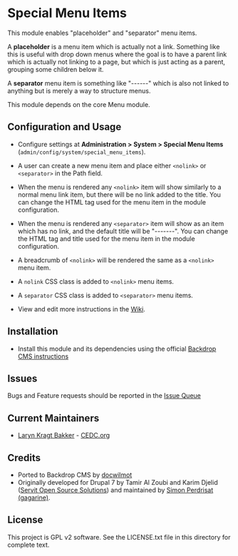 # Special Menu Items

This module enables "placeholder" and "separator" menu items. 

A **placeholder** is a menu item which is actually not a link. Something like 
this is useful with drop down menus where the goal is to have a parent link
which is actually not linking to a page, but which is just acting as a parent,
grouping some children below it. 

A **separator** menu item is something like "------" which is also not linked
to anything but is merely a way to structure menus.

This module depends on the core Menu module.

## Configuration and Usage

  - Configure settings at **Administration > System > Special Menu Items** 
    (`admin/config/system/special_menu_items`).

  - A user can create a new menu item and place either `<nolink>` or 
    `<separator>` in the Path field.
  - When the menu is rendered any `<nolink>` item will show similarly to a 
    normal menu link item, but there will be no link added to the title. You
    can change the HTML tag used for the menu item in the module configuration.
  - When the menu is rendered any `<separator>` item will show as an item 
    which has no link, and the default title will be "-------". You
    can change the HTML tag and title used for the menu item in the module
    configuration.
  - A breadcrumb of `<nolink>` will be rendered the same as a `<nolink>` menu
    item.
  - A `nolink` CSS class is added to `<nolink>` menu items.
  - A `separator` CSS class is added to `<separator>` menu items.
  
  - View and edit more instructions in the 
    [Wiki](https://github.com/backdrop-contrib/special_menu_items/wiki).

## Installation

 - Install this module and its dependencies using the official 
  [Backdrop CMS instructions](https://backdropcms.org/guide/modules)

## Issues

Bugs and Feature requests should be reported in the 
[Issue Queue](https://github.com/backdrop-contrib/special_menu_items/issues)

## Current Maintainers

 - [Laryn Kragt Bakker](https://github.com/laryn) - [CEDC.org](https://cedc.org)

## Credits

 - Ported to Backdrop CMS by [docwilmot](https://github.com/docwilmot)
 - Originally developed for Drupal 7 by Tamir Al Zoubi and Karim Djelid 
   ([Servit Open Source Solutions](http://servit.ch)) and maintained by 
   [Simon Perdrisat (gagarine)](https://www.drupal.org/u/gagarine).

## License

This project is GPL v2 software. See the LICENSE.txt file in this directory for
complete text.
